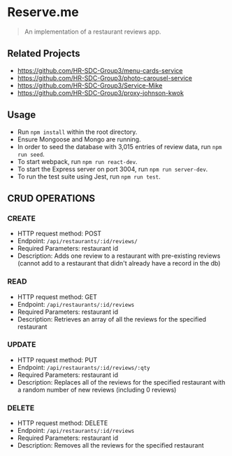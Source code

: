 # Reserve.me

> An implementation of a restaurant reviews app.

## Related Projects

  - https://github.com/HR-SDC-Group3/menu-cards-service
  - https://github.com/HR-SDC-Group3/photo-carousel-service
  - https://github.com/HR-SDC-Group3/Service-Mike
  - https://github.com/HR-SDC-Group3/proxy-johnson-kwok

## Usage

* Run `npm install` within the root directory.
* Ensure Mongoose and Mongo are running. 
* In order to seed the database with 3,015 entries of review data, run `npm run seed`. 
* To start webpack, run `npm run react-dev`. 
* To start the Express server on port 3004, run `npm run server-dev`. 
* To run the test suite using Jest, run `npm run test`.


## CRUD OPERATIONS

### CREATE
* HTTP request method: POST
* Endpoint: `/api/restaurants/:id/reviews/`
* Required Parameters: restaurant id
* Description: Adds one review to a restaurant with pre-existing reviews (cannot add to a restaurant that didn't already have a record in the db)

### READ
* HTTP request method: GET
* Endpoint: `/api/restaurants/:id/reviews`
* Required Parameters: restaurant id
* Description: Retrieves an array of all the reviews for the specified restaurant

### UPDATE
* HTTP request method: PUT
* Endpoint: `/api/restaurants/:id/reviews/:qty`
* Required Parameters: restaurant id
* Description: Replaces all of the reviews for the specified restaurant with a random number of new reviews (including 0 reviews)

### DELETE
* HTTP request method: DELETE
* Endpoint: `/api/restaurants/:id/reviews`
* Required Parameters: restaurant id
* Description: Removes all the reviews for the specified restaurant
